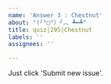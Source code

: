 ```yaml
---
name: 'Answer 3 : Chestnut'
about: "(╯°□°）╯︵ ┻━┻"
title: quiz|295|Chestnut
labels: ''
assignees: ''

---
```


Just click 'Submit new issue'.
